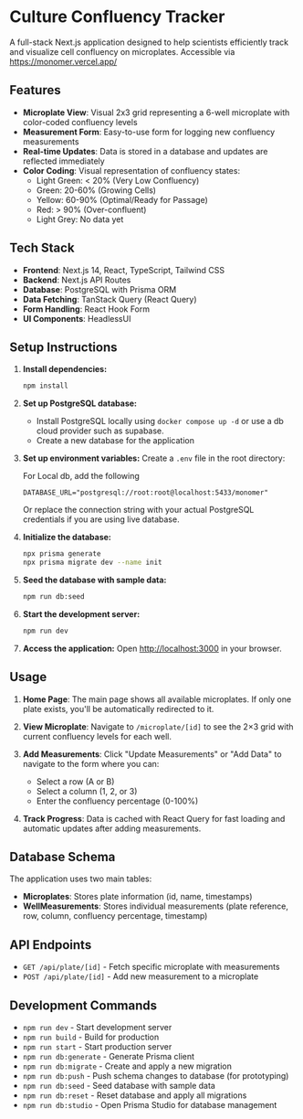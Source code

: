 # Culture Confluency Tracker

A full-stack Next.js application designed to help scientists efficiently track and visualize cell confluency on microplates.
Accessible via https://monomer.vercel.app/

## Features

- **Microplate View**: Visual 2x3 grid representing a 6-well microplate with color-coded confluency levels
- **Measurement Form**: Easy-to-use form for logging new confluency measurements
- **Real-time Updates**: Data is stored in a database and updates are reflected immediately
- **Color Coding**: Visual representation of confluency states:
  - Light Green: < 20% (Very Low Confluency)
  - Green: 20-60% (Growing Cells)
  - Yellow: 60-90% (Optimal/Ready for Passage)
  - Red: > 90% (Over-confluent)
  - Light Grey: No data yet

## Tech Stack

- **Frontend**: Next.js 14, React, TypeScript, Tailwind CSS
- **Backend**: Next.js API Routes
- **Database**: PostgreSQL with Prisma ORM
- **Data Fetching**: TanStack Query (React Query)
- **Form Handling**: React Hook Form
- **UI Components**: HeadlessUI

## Setup Instructions

1. **Install dependencies:**
   ```bash
   npm install
   ```

2. **Set up PostgreSQL database:**
   - Install PostgreSQL locally using ```docker compose up -d``` or use a db cloud provider such as supabase.
   - Create a new database for the application

3. **Set up environment variables:**
   Create a `.env` file in the root directory:

   For Local db, add the following
   ```
   DATABASE_URL="postgresql://root:root@localhost:5433/monomer"
   ```

   Or replace the connection string with your actual PostgreSQL credentials if you are using live database.

5. **Initialize the database:**
   ```bash
   npx prisma generate
   npx prisma migrate dev --name init
   ```

6. **Seed the database with sample data:**
   ```bash
   npm run db:seed
   ```

7. **Start the development server:**
   ```bash
   npm run dev
   ```

8. **Access the application:**
   Open [http://localhost:3000](http://localhost:3000) in your browser.

## Usage

1. **Home Page**: The main page shows all available microplates. If only one plate exists, you'll be automatically redirected to it.

2. **View Microplate**: Navigate to `/microplate/[id]` to see the 2×3 grid with current confluency levels for each well.

3. **Add Measurements**: Click "Update Measurements" or "Add Data" to navigate to the form where you can:
   - Select a row (A or B)
   - Select a column (1, 2, or 3)
   - Enter the confluency percentage (0-100%)

4. **Track Progress**: Data is cached with React Query for fast loading and automatic updates after adding measurements.

## Database Schema

The application uses two main tables:

- **Microplates**: Stores plate information (id, name, timestamps)
- **WellMeasurements**: Stores individual measurements (plate reference, row, column, confluency percentage, timestamp)

## API Endpoints

- `GET /api/plate/[id]` - Fetch specific microplate with measurements
- `POST /api/plate/[id]` - Add new measurement to a microplate

## Development Commands

- `npm run dev` - Start development server
- `npm run build` - Build for production
- `npm run start` - Start production server
- `npm run db:generate` - Generate Prisma client
- `npm run db:migrate` - Create and apply a new migration
- `npm run db:push` - Push schema changes to database (for prototyping)
- `npm run db:seed` - Seed database with sample data
- `npm run db:reset` - Reset database and apply all migrations
- `npm run db:studio` - Open Prisma Studio for database management
